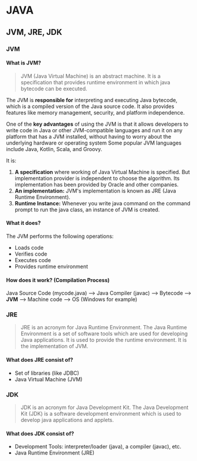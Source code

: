 # JAVA

## JVM, JRE, JDK

### JVM

#### What is JVM?
> JVM (Java Virtual Machine) is an abstract machine. It is a specification that provides runtime environment in which java bytecode can be executed.

The JVM is **responsible for** interpreting and executing Java bytecode, which is a compiled version of the Java source code. It also provides features like memory management, security, and platform independence.

One of the **key advantages** of using the JVM is that it allows developers to write code in Java or other JVM-compatible languages and run it on any platform that has a JVM installed, without having to worry about the underlying hardware or operating system
Some popular JVM languages include Java, Kotlin, Scala, and Groovy.

It is:
  1. **A specification** where working of Java Virtual Machine is specified. But implementation provider is independent to choose the algorithm. Its implementation has been provided by Oracle and other companies.
  2. **An implementation:** JVM's implementation is known as JRE (Java Runtime Environment).
  3. **Runtime Instance:** Whenever you write java command on the command prompt to run the java class, an instance of JVM is created.

#### What it does?
The JVM performs the following operations:
  - Loads code
  - Verifies code
  - Executes code
  - Provides runtime environment

#### How does it work? (Compilation Process)
Java Source Code (mycode.java) --> Java Compiler (javac) --> Bytecode --> **JVM** --> Machine code --> OS (Windows for example)


### JRE
> JRE is an acronym for Java Runtime Environment. The Java Runtime Environment is a set of software tools which are used for developing Java applications. It is used to provide the runtime environment. It is the implementation of JVM.

#### What does JRE consist of?
  - Set of libraries (like JDBC)
  - Java Virtual Machine (JVM)


### JDK
> JDK is an acronym for Java Development Kit. The Java Development Kit (JDK) is a software development environment which is used to develop java applications and applets.

#### What does JDK consist of?
  - Development Tools: interpreter/loader (java), a compiler (javac), etc.
  - Java Runtime Environment (JRE)



